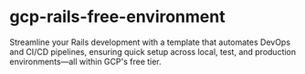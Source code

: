 # gcp-rails-free-environment
Streamline your Rails development with a template that automates DevOps and CI/CD pipelines, ensuring quick setup across local, test, and production environments—all within GCP's free tier.
